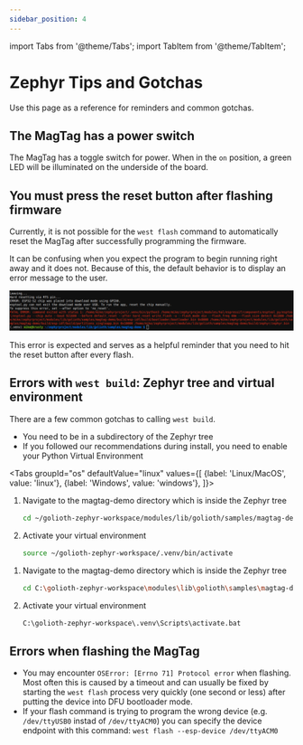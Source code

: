 ```yaml
---
sidebar_position: 4
---
```


import Tabs from '@theme/Tabs';
import TabItem from '@theme/TabItem';

# Zephyr Tips and Gotchas

Use this page as a reference for reminders and common gotchas.

## The MagTag has a power switch

The MagTag has a toggle switch for power. When in the `on` position, a green LED will be illuminated on the underside of the board.

## You must press the reset button after flashing firmware

Currently, it is not possible for the `west flash` command to automatically reset the MagTag after successfully programming the firmware. 

It can be confusing when you expect the program to begin running right away and it does not. Because of this, the default behavior is to display an error message to the user.

![Error message after successfully flashing the MagTag](assets/golioth-west-flash-reset-error-message.png)

This error is expected and serves as a helpful reminder that you need to hit the reset button after every flash.

## Errors with `west build`: Zephyr tree and virtual environment

There are a few common gotchas to calling `west build`.

* You need to be in a subdirectory of the Zephyr tree
* If you followed our recommendations during install, you need to enable your Python Virtual Environment

<Tabs
groupId="os"
defaultValue="linux"
values={[
{label: 'Linux/MacOS', value: 'linux'},
{label: 'Windows', value: 'windows'},
]}>

<TabItem value="linux">

1. Navigate to the magtag-demo directory which is inside the Zephyr tree

    ```bash
    cd ~/golioth-zephyr-workspace/modules/lib/golioth/samples/magtag-demo
    ```

2. Activate your virtual environment

    ```bash
    source ~/golioth-zephyr-workspace/.venv/bin/activate
    ```

</TabItem>
<TabItem value="windows">

1. Navigate to the magtag-demo directory which is inside the Zephyr tree

    ```bash
    cd C:\golioth-zephyr-workspace\modules\lib\golioth\samples\magtag-demo
    ```

2. Activate your virtual environment

    ```bash
    C:\golioth-zephyr-workspace\.venv\Scripts\activate.bat
    ```

</TabItem>
</Tabs>

## Errors when flashing the MagTag

* You may encounter `OSError: [Errno 71] Protocol error` when flashing. Most often this is caused by a timeout and can usually be fixed by starting the `west flash` process very quickly (one second or less) after putting the device into DFU bootloader mode.
* If your flash command is trying to program the wrong device (e.g. `/dev/ttyUSB0` instad of `/dev/ttyACM0`) you can specify the device endpoint with this command: `west flash --esp-device /dev/ttyACM0`
